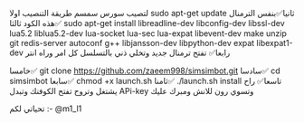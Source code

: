 لتصيب سورس سمسم
طريقة التنصيب 
اولا
sudo apt-get update
ثانيا✅بنفس الترمنال هذه الكود
ثالثا✅
sudo apt-get install libreadline-dev libconfig-dev libssl-dev lua5.2 liblua5.2-dev lua-socket lua-sec lua-expat libevent-dev make unzip git redis-server autoconf g++ libjansson-dev libpython-dev expat libexpat1-dev
رابعا✅ تفتح ترمنال جديد وتخلي ذني بالتسلسل كل امر وراه انتر

خامسا✅
git clone https://github.com/zaeem998/simsimbot.git 
سادسا✅
cd simsimbot
سابعا✅
chmod +x launch.sh
ثامنا✅
./launch.sh install
تاسعا✅
راح يشتغل وتروح تفتح الكوفنك وتبدل APi-key وتسوي رون للانش ومبرك عليك 

تحياتي لكم :- 
@m1_l1 
